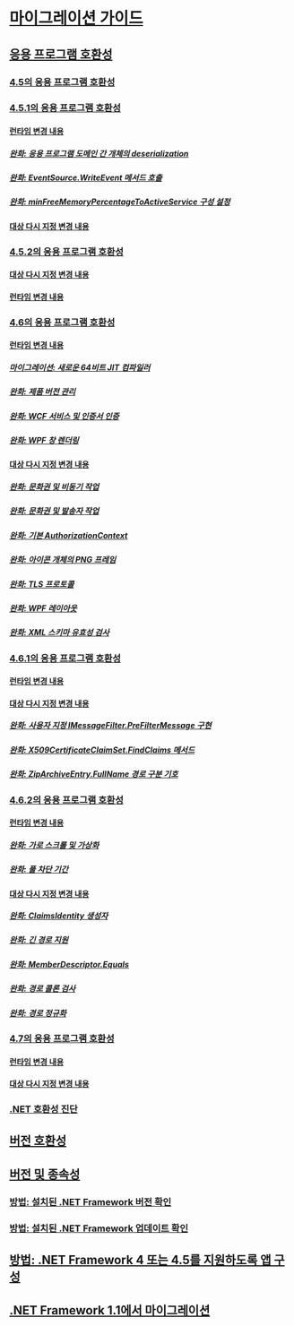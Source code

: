 # [마이그레이션 가이드](index.md)
## [응용 프로그램 호환성](application-compatibility.md)
### [4.5의 응용 프로그램 호환성](application-compatibility-in-the-net-framework-4-5.md)
### [4.5.1의 응용 프로그램 호환성](application-compatibility-in-the-net-framework-4-5-1.md)
#### [런타임 변경 내용](runtime-changes-in-the-net-framework-4-5-1.md)
##### [완화: 응용 프로그램 도메인 간 개체의 deserialization](mitigation-deserialization-of-objects-across-app-domains.md)
##### [완화: EventSource.WriteEvent 메서드 호출](mitigation-eventsource-writeevent-method-calls.md)
##### [완화: minFreeMemoryPercentageToActiveService 구성 설정](mitigation-minfreememorypercentagetoactiveservice-configuration-setting.md)
#### [대상 다시 지정 변경 내용](retargeting-changes-in-the-net-framework-4-5-1.md)
### [4.5.2의 응용 프로그램 호환성](application-compatibility-in-the-net-framework-4-5-2.md)
#### [대상 다시 지정 변경 내용](retargeting-changes-in-the-net-framework-4-5-2.md)
#### [런타임 변경 내용](runtime-changes-in-the-net-framework-4-5-2.md)
### [4.6의 응용 프로그램 호환성](application-compatibility-in-the-net-framework-4-6.md)
#### [런타임 변경 내용](runtime-changes-in-the-net-framework-4-6.md)
##### [마이그레이션: 새로운 64비트 JIT 컴파일러](mitigation-new-64-bit-jit-compiler.md)
##### [완화: 제품 버전 관리](mitigation-product-versioning.md)
##### [완화: WCF 서비스 및 인증서 인증](mitigation-wcf-services-and-certificate-authentication.md)
##### [완화: WPF 창 렌더링](mitigation-wpf-window-rendering.md)
#### [대상 다시 지정 변경 내용](retargeting-changes-in-the-net-framework-4-6.md)
##### [완화: 문화권 및 비동기 작업](mitigation-culture-and-asynchronous-operations.md)
##### [완화: 문화권 및 발송자 작업](mitigation-culture-and-dispatcher-operations-in-wpf-apps.md)
##### [완화: 기본 AuthorizationContext](mitigation-default-authorizationcontext.md)
##### [완화: 아이콘 개체의 PNG 프레임](mitigation-png-frames-in-icon-objects.md)
##### [완화: TLS 프로토콜](mitigation-tls-protocols.md)
##### [완화: WPF 레이아웃](mitigation-wpf-layout.md)
##### [완화: XML 스키마 유효성 검사](mitigation-xml-schema-validation.md)
### [4.6.1의 응용 프로그램 호환성](application-compatibility-in-the-net-framework-4-6-1.md)
#### [런타임 변경 내용](runtime-changes-in-the-net-framework-4-6-1.md)
#### [대상 다시 지정 변경 내용](retargeting-changes-in-the-net-framework-4-6-1.md)
##### [완화: 사용자 지정 IMessageFilter.PreFilterMessage 구현](mitigation-custom-imessagefilter-prefiltermessage-implementations.md)
##### [완화: X509CertificateClaimSet.FindClaims 메서드](mitigation-x509certificateclaimset-findclaims-method.md)
##### [완화: ZipArchiveEntry.FullName 경로 구분 기호](mitigation-ziparchiveentry-fullname-path-separator.md)
### [4.6.2의 응용 프로그램 호환성](application-compatibility-in-the-net-framework-4-6-2.md)
#### [런타임 변경 내용](runtime-changes-in-the-net-framework-4-6-2.md)
##### [완화: 가로 스크롤 및 가상화](mitigation-horizontal-scrolling-and-virtualization.md)
##### [완화: 풀 차단 기간](mitigation-pool-blocking-period.md)
#### [대상 다시 지정 변경 내용](retargeting-changes-in-the-net-framework-4-6-2.md)
##### [완화: ClaimsIdentity 생성자](mitigation-claimsidentity-constructor.md)
##### [완화: 긴 경로 지원](mitigation-long-path-support.md)
##### [완화: MemberDescriptor.Equals](mitigation-memberdescriptor-equals.md)
##### [완화: 경로 콜론 검사](mitigation-path-colon-checks.md)
##### [완화: 경로 정규화](mitigation-path-normalization.md)
### [4.7의 응용 프로그램 호환성](application-compatibility-in-the-net-framework-4-7.md)
#### [런타임 변경 내용](runtime-changes-in-the-net-framework-4-7.md)
#### [대상 다시 지정 변경 내용](retargeting-changes-in-the-net-framework-4-7.md)
### [.NET 호환성 진단](net-compatibility-diagnostics.md)
## [버전 호환성](version-compatibility.md)
## [버전 및 종속성](versions-and-dependencies.md)
### [방법: 설치된 .NET Framework 버전 확인](how-to-determine-which-versions-are-installed.md)
### [방법: 설치된 .NET Framework 업데이트 확인](how-to-determine-which-net-framework-updates-are-installed.md)
## [방법: .NET Framework 4 또는 4.5를 지원하도록 앱 구성](how-to-configure-an-app-to-support-net-framework-4-or-4-5.md)
## [.NET Framework 1.1에서 마이그레이션](migrating-from-the-net-framework-1-1.md)
